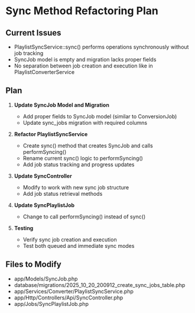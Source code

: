# Sync Method Refactoring Plan

## Current Issues
- PlaylistSyncService::sync() performs operations synchronously without job tracking
- SyncJob model is empty and migration lacks proper fields
- No separation between job creation and execution like in PlaylistConverterService

## Plan
1. **Update SyncJob Model and Migration**
   - Add proper fields to SyncJob model (similar to ConversionJob)
   - Update sync_jobs migration with required columns

2. **Refactor PlaylistSyncService**
   - Create sync() method that creates SyncJob and calls performSyncing()
   - Rename current sync() logic to performSyncing()
   - Add job status tracking and progress updates

3. **Update SyncController**
   - Modify to work with new sync job structure
   - Add job status retrieval methods

4. **Update SyncPlaylistJob**
   - Change to call performSyncing() instead of sync()

5. **Testing**
   - Verify sync job creation and execution
   - Test both queued and immediate sync modes

## Files to Modify
- app/Models/SyncJob.php
- database/migrations/2025_10_20_200912_create_sync_jobs_table.php
- app/Services/Converter/PlaylistSyncService.php
- app/Http/Controllers/Api/SyncController.php
- app/Jobs/SyncPlaylistJob.php
